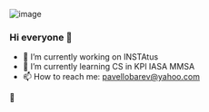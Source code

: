 ![image](https://user-images.githubusercontent.com/34250546/143419326-18a89290-fb0d-4d05-8c22-070e0cf823e6.png)

### Hi everyone 👋

- 🔭 I’m currently working on INSTAtus
- 🌱 I’m currently learning CS in KPI IASA MMSA
- 📫 How to reach me: pavellobarev@yahoo.com

🤍
